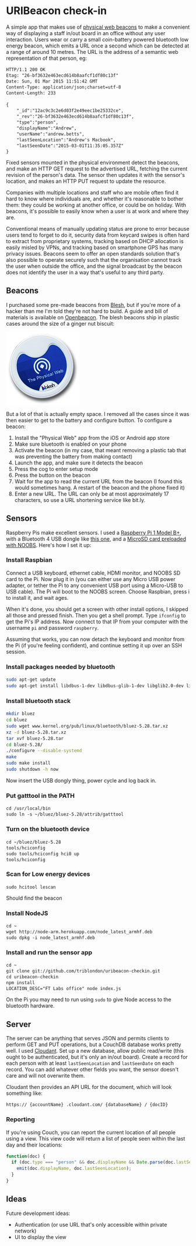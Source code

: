 # URIBeacon check-in

A simple app that makes use of [physical web beacons](https://github.com/google/uribeacon) to make a convenient way of displaying a staff in/out board in an office without any user interaction.  Users wear or carry a small coin-battery powered bluetooth low energy beacon, which emits a URL once a second which can be detected at a range of around 10 metres.  The URL is the address of a semantic web representation of that person, eg:

```
HTTP/1.1 200 OK
Etag: "26-bf3632e463ecd614b8aafcf1df80c13f"
Date: Sun, 01 Mar 2015 11:51:42 GMT
Content-Type: application/json;charset=utf-8
Content-Length: 233

{
	"_id":"12ac9c3c2e6d03f2e49eec1be25332ce",
	"_rev":"26-bf3632e463ecd614b8aafcf1df80c13f",
	"type":"person",
	"displayName":"Andrew",
	"userName":"andrew.betts",
	"lastSeenLocation":"Andrew's Macbook",
	"lastSeenDate":"2015-03-01T11:35:05.357Z"
}
```

Fixed sensors mounted in the physical environment detect the beacons, and make an HTTP GET request to the advertised URL, fetching the current revision of the person's data.  The sensor then updates it with the sensor's location, and makes an HTTP PUT request to update the resource.

Companies with multiple locations and staff who are mobile often find it hard to know where individuals are, and whether it's reasonable to bother them: they could be working at another office, or could be on holiday.  With beacons, it's possible to easily know when a user is at work and where they are.

Conventional means of manually updating status are prone to error because users tend to forget to do it, security data from keycard swipes is often hard to extract from proprietary systems, tracking based on DHCP allocation is easily misled by VPNs, and tracking based on smartphone GPS has many privacy issues.  Beacons seem to offer an open standards solution that's also possible to operate securely such that the organisation cannot track the user when outside the office, and the signal broadcast by the beacon does not identify the user in a way that's useful to any third party.


## Beacons

I purchased some pre-made beacons from [Blesh](https://www.blesh.com/physical-web/), but if you're more of a hacker than me I'm told they're not hard to build.  A guide and bill of materials is available on [Openbeacon](http://get.openbeacon.org/device.html).  The blesh beacons ship in plastic cases around the size of a ginger nut biscuit:

![](docs/beacon.png)

But a lot of that is actually empty space.  I removed all the cases since it was then easier to get to the battery and configure button.  To configure a beacon:

1. Install the "Physical Web" app from the iOS or Android app store
2. Make sure bluetooth is enabled on your phone
3. Activate the beacon (in my case, that meant removing a plastic tab that was preventing the battery from making contact)
4. Launch the app, and make sure it detects the beacon
5. Press the cog to enter setup mode
6. Press the button on the beacon
7. Wait for the app to read the current URL from the beacon (I found this would sometimes hang.  A restart of the beacon and the phone fixed it)
8. Enter a new URL.  The URL can only be at most approximately 17 characters, so use a URL shortening service like bit.ly.


## Sensors

Raspberry Pis make excellent sensors.  I used a [Raspberry Pi 1 Model B+](http://www.raspberrypi.org/products/model-b-plus/), with a Bluetooth 4 USB dongle like [this one](http://www.amazon.co.uk/Racksoy-Professional-Bluetooth-Dongle-Adapter/dp/B00KNPTHS8/ref=sr_1_1), and a [MicroSD card preloaded with NOOBS](http://www.amazon.co.uk/NOOBS-card-Raspberry-Pi-Model/dp/B00LMF3QSU/ref=sr_1_1?ie=UTF8&qid=1425212037&sr=8-1&keywords=noobs+8gb+sd+card).  Here's how I set it up:

### Install Raspbian

Connect a USB keyboard, ethernet cable, HDMI monitor, and NOOBS SD card to the Pi.  Now plug it in (you can either use any Micro USB power adapter, or tether the Pi to any convenient USB port using a Micro-USB to USB cable).  The Pi will boot to the NOOBS screen.  Choose Raspbian, press i to install it, and wait ages.

When it's done, you should get a screen with other install options, I skipped all those and pressed finish.  Then you get a shell prompt.  Type `ifconfig` to get the Pi's IP address.  Now connect to that IP from your computer with the username `pi` and password `raspberry`.

Assuming that works, you can now detach the keyboard and monitor from the Pi (if you're feeling confident), and continue setting it up over an SSH session.

### Install packages needed by bluetooth

```bash
sudo apt-get update
sudo apt-get install libdbus-1-dev libdbus-glib-1-dev libglib2.0-dev libical-dev libreadline-dev libudev-dev libusb-dev libbluetooth-dev make
```

### Install bluetooth stack

```bash
mkdir bluez
cd bluez
sudo wget www.kernel.org/pub/linux/bluetooth/bluez-5.28.tar.xz
xz -d bluez-5.28.tar.xz
tar xvf bluez-5.28.tar
cd bluez-5.28/
./configure --disable-systemd
make
sudo make install
sudo shutdown -h now
```

Now insert the USB dongly thing, power cycle and log back in.

### Put gatttool in the PATH

```
cd /usr/local/bin
sudo ln -s ~/bluez/bluez-5.28/attrib/gatttool
```

### Turn on the bluetooth device

```
cd ~/bluez/bluez-5.28
tools/hciconfig
sudo tools/hciconfig hci0 up
tools/hciconfig
```

### Scan for Low energy devices

```
sudo hcitool lescan
```

Should find the beacon

### Install NodeJS

```
cd ~
wget http://node-arm.herokuapp.com/node_latest_armhf.deb
sudo dpkg -i node_latest_armhf.deb
```

### Install and run the sensor app

```
cd ~
git clone git://github.com/triblondon/uribeacon-checkin.git
cd uribeacon-checkin
npm install
LOCATION_DESC="FT Labs office" node index.js
```

On the Pi you may need to run using `sudo` to give Node access to the bluetooth hardware.

## Server

The server can be anything that serves JSON and permits clients to perform GET and PUT operations, but a CouchDB database works pretty well.  I used [Cloudant](http://www.cloudant.com).  Set up a new database, allow public read/write (this ought to be authenticated, but it's only an in/out board).  Create a record for each person with at least `lastSeenLocation` and `lastSeenDate` on each record.  You can add whatever other fields you want, the sensor doesn't care and will not overwrite them.

Cloudant then provides an API URL for the document, which will look something like:

```
https:// {accountName} .cloudant.com/ {databaseName} / {docID}
```

### Reporting

If you're using Couch, you can report the current location of all people using a view.  This view code will return a list of people seen within the last day and their locations:

```javascript
function(doc) {
  if (doc.type === "person" && doc.displayName && Date.parse(doc.lastSeenDate) > (Date.now() - (60*60*24*1000))) {
    emit(doc.displayName, doc.lastSeenLocation);
  }
}
```

## Ideas

Future development ideas:

* Authentication (or use URL that's only accessible within private network)
* UI to display the view
